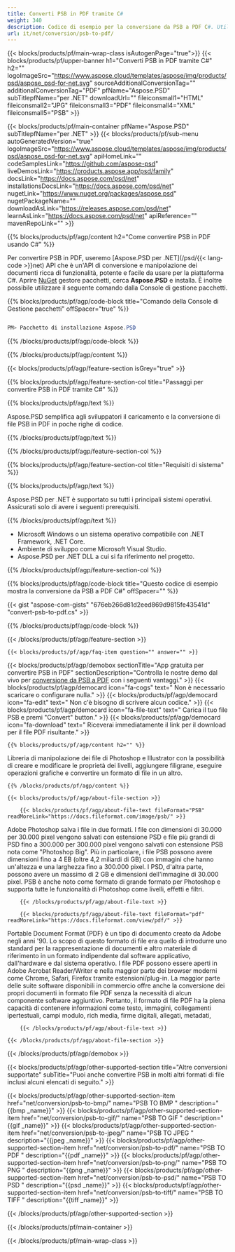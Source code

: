 ```yaml
---
title: Converti PSB in PDF tramite C#
weight: 340
description: Codice di esempio per la conversione da PSB a PDF C#. Utilizzare il codice di esempio API per la conversione batch di file PSB in PDF all'interno di VB.NET, Asp.NET o qualsiasi applicazione basata su .NET.
url: it/net/conversion/psb-to-pdf/
---
```


{{< blocks/products/pf/main-wrap-class isAutogenPage="true">}}
{{< blocks/products/pf/upper-banner h1="Converti PSB in PDF tramite C#" h2="" logoImageSrc="https://www.aspose.cloud/templates/aspose/img/products/psd/aspose_psd-for-net.svg" sourceAdditionalConversionTag="" additionalConversionTag="PDF" pfName="Aspose.PSD" subTitlepfName="per .NET" downloadUrl="" fileiconsmall1="HTML" fileiconsmall2="JPG" fileiconsmall3="PDF" fileiconsmall4="XML" fileiconsmall5="PSB" >}}

{{< blocks/products/pf/main-container pfName="Aspose.PSD" subTitlepfName="per .NET" >}}
{{< blocks/products/pf/sub-menu autoGeneratedVersion="true" logoImageSrc="https://www.aspose.cloud/templates/aspose/img/products/psd/aspose_psd-for-net.svg" apiHomeLink="" codeSamplesLink="https://github.com/aspose-psd" liveDemosLink="https://products.aspose.app/psd/family" docsLink="https://docs.aspose.com/psd/net" installationsDocsLink="https://docs.aspose.com/psd/net" nugetLink="https://www.nuget.org/packages/aspose.psd" nugetPackageName="" downloadAsLink="https://releases.aspose.com/psd/net" learnAsLink="https://docs.aspose.com/psd/net" apiReference="" mavenRepoLink="" >}}

{{% blocks/products/pf/agp/content h2="Come convertire PSB in PDF usando C#" %}}

 Per convertire PSB in PDF, useremo
 [Aspose.PSD per .NET](/psd/{{< lang-code >}}net)
 API che è un'API di conversione e manipolazione dei documenti ricca di funzionalità, potente e facile da usare per la piattaforma C#. Aprire
 [NuGet](https://www.nuget.org/packages/aspose.psd)
 gestore pacchetti, cerca
 **Aspose.PSD**
 e installa. È inoltre possibile utilizzare il seguente comando dalla Console di gestione pacchetti.

{{% blocks/products/pf/agp/code-block title="Comando della Console di Gestione pacchetti" offSpacer="true" %}}

```cs

PM> Pacchetto di installazione Aspose.PSD

```

{{% /blocks/products/pf/agp/code-block %}}

{{% /blocks/products/pf/agp/content %}}

{{< blocks/products/pf/agp/feature-section isGrey="true" >}}

{{% blocks/products/pf/agp/feature-section-col title="Passaggi per convertire PSB in PDF tramite C#" %}}

{{% blocks/products/pf/agp/text %}}

 Aspose.PSD semplifica agli sviluppatori il caricamento e la conversione di file PSB in PDF in poche righe di codice.

{{% /blocks/products/pf/agp/text %}}

{{% /blocks/products/pf/agp/feature-section-col %}}

{{% blocks/products/pf/agp/feature-section-col title="Requisiti di sistema" %}}

{{% blocks/products/pf/agp/text %}}

 Aspose.PSD per .NET è supportato su tutti i principali sistemi operativi. Assicurati solo di avere i seguenti prerequisiti.

{{% /blocks/products/pf/agp/text %}}

- Microsoft Windows o un sistema operativo compatibile con .NET Framework, .NET Core.
- Ambiente di sviluppo come Microsoft Visual Studio.
- Aspose.PSD per .NET DLL a cui si fa riferimento nel progetto.

{{% /blocks/products/pf/agp/feature-section-col %}}

{{% blocks/products/pf/agp/code-block title="Questo codice di esempio mostra la conversione da PSB a PDF C#" offSpacer="" %}}

{{< gist "aspose-com-gists" "676eb266d81d2eed869d9815fe43541d" "convert-psb-to-pdf.cs" >}}

{{% /blocks/products/pf/agp/code-block %}}

{{< /blocks/products/pf/agp/feature-section >}}

    {{< blocks/products/pf/agp/faq-item question="" answer="" >}}
 

<!-- aboutfile Starts -->

{{< blocks/products/pf/agp/demobox sectionTitle="App gratuita per convertire PSB in PDF" sectionDescription="Controlla le nostre demo dal vivo per [conversione da PSB a PDF](https://products.aspose.app/psd/conversion/psb-to-pdf) con i seguenti vantaggi." >}}
        {{< blocks/products/pf/agp/democard icon="fa-cogs" text=" Non è necessario scaricare o configurare nulla." >}}
        {{< blocks/products/pf/agp/democard icon="fa-edit" text=" Non c'è bisogno di scrivere alcun codice." >}}
        {{< blocks/products/pf/agp/democard icon="fa-file-text" text=" Carica il tuo file PSB e premi \"Convert\" button." >}}
        {{< blocks/products/pf/agp/democard icon="fa-download" text=" Riceverai immediatamente il link per il download per il file PDF risultante." >}}

    {{% blocks/products/pf/agp/content h2="" %}}

 Libreria di manipolazione dei file di Photoshop e Illustrator con la possibilità di creare e modificare le proprietà dei livelli, aggiungere filigrane, eseguire operazioni grafiche e convertire un formato di file in un altro.



    {{% /blocks/products/pf/agp/content %}}

    {{< blocks/products/pf/agp/about-file-section >}}

        {{< blocks/products/pf/agp/about-file-text fileFormat="PSB" readMoreLink="https://docs.fileformat.com/image/psb/" >}}
Adobe Photoshop salva i file in due formati. I file con dimensioni di 30.000 per 30.000 pixel vengono salvati con estensione PSD e file più grandi di PSD fino a 300.000 per 300.000 pixel vengono salvati con estensione PSB nota come "Photoshop Big". Più in particolare, i file PSB possono avere dimensioni fino a 4 EB (oltre 4,2 miliardi di GB) con immagini che hanno un'altezza e una larghezza fino a 300.000 pixel. I PSD, d'altra parte, possono avere un massimo di 2 GB e dimensioni dell'immagine di 30.000 pixel. PSB è anche noto come formato di grande formato per Photoshop e supporta tutte le funzionalità di Photoshop come livelli, effetti e filtri.

        {{< /blocks/products/pf/agp/about-file-text >}}

        {{< blocks/products/pf/agp/about-file-text fileFormat="pdf" readMoreLink="https://docs.fileformat.com/view/pdf/" >}}
Portable Document Format (PDF) è un tipo di documento creato da Adobe negli anni '90. Lo scopo di questo formato di file era quello di introdurre uno standard per la rappresentazione di documenti e altro materiale di riferimento in un formato indipendente dal software applicativo, dall'hardware e dal sistema operativo. I file PDF possono essere aperti in Adobe Acrobat Reader/Writer e nella maggior parte dei browser moderni come Chrome, Safari, Firefox tramite estensioni/plug-in. La maggior parte delle suite software disponibili in commercio offre anche la conversione dei propri documenti in formato file PDF senza la necessità di alcun componente software aggiuntivo. Pertanto, il formato di file PDF ha la piena capacità di contenere informazioni come testo, immagini, collegamenti ipertestuali, campi modulo, rich media, firme digitali, allegati, metadati,

        {{< /blocks/products/pf/agp/about-file-text >}}

    {{< /blocks/products/pf/agp/about-file-section >}}

{{< /blocks/products/pf/agp/demobox >}}

<!-- aboutfile Ends -->

{{< blocks/products/pf/agp/other-supported-section title="Altre conversioni supportate" subTitle="Puoi anche convertire PSB in molti altri formati di file inclusi alcuni elencati di seguito." >}}

{{< blocks/products/pf/agp/other-supported-section-item href="net/conversion/psb-to-bmp/" name="PSB TO BMP " description="{{bmp _name}}" >}}
{{< blocks/products/pf/agp/other-supported-section-item href="net/conversion/psb-to-gif/" name="PSB TO GIF " description="{{gif _name}}" >}}
{{< blocks/products/pf/agp/other-supported-section-item href="net/conversion/psb-to-jpeg/" name="PSB TO JPEG " description="{{jpeg _name}}" >}}
{{< blocks/products/pf/agp/other-supported-section-item href="net/conversion/psb-to-pdf/" name="PSB TO PDF " description="{{pdf _name}}" >}}
{{< blocks/products/pf/agp/other-supported-section-item href="net/conversion/psb-to-png/" name="PSB TO PNG " description="{{png _name}}" >}}
{{< blocks/products/pf/agp/other-supported-section-item href="net/conversion/psb-to-psd/" name="PSB TO PSD " description="{{psd _name}}" >}}
{{< blocks/products/pf/agp/other-supported-section-item href="net/conversion/psb-to-tiff/" name="PSB TO TIFF " description="{{tiff _name}}" >}}

{{< /blocks/products/pf/agp/other-supported-section >}}

{{< /blocks/products/pf/main-container >}}
    
{{< /blocks/products/pf/main-wrap-class >}}
